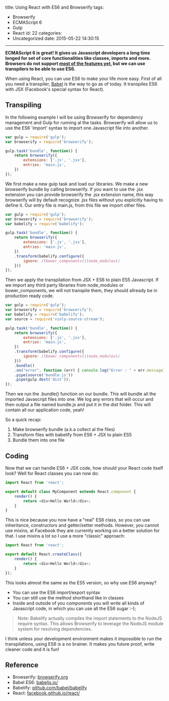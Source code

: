 title: Using React with ES6 and Browserify
tags:
  - Browserify
  - ECMAScript 6
  - Gulp
  - React
id: 22
categories:
  - Uncategorized
date: 2015-05-22 14:30:15
---

**ECMAScript 6 is great! It gives us Javascript developers a long time longed for set of core functionalities like classes, imports and more. Browsers do not support [most of the features yet,](http://kangax.github.io/compat-table/es6/) but we can use transpilers to be able to use ES6.**

<!-- more -->

When using React, you can use ES6 to make your life more easy. First of all you need a transpiler, [Babel](https://babeljs.io/) is the way to go as of today. It transpiles ES6 with JSX (Facebook's special syntax for React).

## Transpiling

In the following example I will be using Browserify for dependency management and Gulp for running al the tasks. Browserify will allow us to use the ES6 'import' syntax to import one Javascript file into another.

```javascript
var gulp = require('gulp');
var browserify = require('browserify');

gulp.task('bundle', function() {
    return browserify({
        extensions: ['.js', '.jsx'],
        entries: 'main.js',
    })
});
```

We first make a new gulp task and load our libraries. We make a new browserify bundle by calling browserify. If you want to use the .jsx extension you can provide browserify the .jsx extension name, this way browserify will by default recognize .jsx files without you explicitly having to define it. Our entry file is main.js, from this file we import other files.

```javascript
var gulp = require('gulp');
var browserify = require('browserify');
var babelify = require('babelify');

gulp.task('bundle', function() {
    return browserify({
        extensions: ['.js', '.jsx'],
        entries: 'main.js',
    })
    .transform(babelify.configure({
        ignore: /(bower_components)|(node_modules)/
    }))
});
```

Then we apply the transpilation from JSX + ES6 to plain ES5 Javascript. If we import any third party libraries from node_modules or bower_components, we will not transpile them, they should allready be in production ready code.

```javascript
var gulp = require('gulp');
var browserify = require('browserify');
var babelify = require('babelify');
var source = require('vinly-source-stream');

gulp.task('bundle', function() {
    return browserify({
        extensions: ['.js', '.jsx'],
        entries: 'main.js',
    })
    .transform(babelify.configure({
        ignore: /(bower_components)|(node_modules)/
    }))
    .bundle()
    .on("error", function (err) { console.log("Error : " + err.message); })
    .pipe(source('bundle.js'))
    .pipe(gulp.dest('dist'));
});
```

Then we run the .bundle() function on our bundle. This will bundle all the imported Javascript files into one. We log any errors that will occur and then output a file named bundle.js and put it in the dist folder. This will contain all our application code, yeah!

So a quick recap:
1.  Make browserify bundle (a.k.a collect al the files)
2.  Transform files with babelify from ES6 + JSX to plain ES5
3.  Bundle them into one file

## Coding

Now that we can handle ES6 + JSX code, how should your React code itself look? Well for React classes you can now do:

```javascript
import React from 'react';

export default class MyComponent extends React.component {
    render() {
        return <div>Hello World</div>;
    }
}
```

This is nice because you now have a "real" ES6 class, so you can use inheritance, constructors and getter/setter methods. However, you cannot use mixins, at Facebook they are currently working on a better solution for that. I use mixins a lot so I use a more "classic" approach:

```javascript
import React from 'react';

export default React.createClass({
    render() {
        return <div>Hello World</div>;
    }
});
```

This looks almost the same as the ES5 version, so why use ES6 anyway?

*   You can use the ES6 import/export syntax
*   You can still use the method shorthand like in classes
*   Inside and outside of you components you will write all kinds of Javascript code, in which you can use all the ES6 sugar :-);

> Note: Babelify actually compiles the import statements to the NodeJS require syntax. This allows Browserify to leverage the NodeJS module system for resolving dependencies.

I think unless your development environment makes it impossible to run the transpilations, using ES6 is a no brainer. It makes you future proof, write cleaner code and it is fun!

## Reference

- Browserify: [browserify.org](http://browserify.org/)
- Babel ES6: [babeljs.io/](https://babeljs.io/)
- Babelify: [github.com/babel/babelify](https://github.com/babel/babelify)
- React: [facebook.github.io/react/](https://facebook.github.io/react/)
